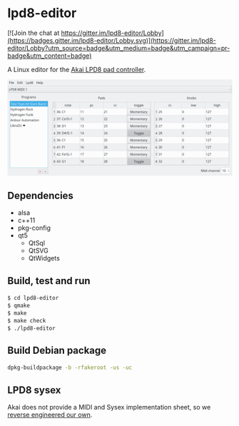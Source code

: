 # lpd8-editor

[![Join the chat at https://gitter.im/lpd8-editor/Lobby](https://badges.gitter.im/lpd8-editor/Lobby.svg)](https://gitter.im/lpd8-editor/Lobby?utm_source=badge&utm_medium=badge&utm_campaign=pr-badge&utm_content=badge)

A Linux editor for the [Akai LPD8 pad controller](http://www.akaipro.com/product/lpd8).

![lpd8-editor screenshot](doc/screenshot.png?raw=true "lpd8-editor")

## Dependencies

- alsa
- c++11
- pkg-config
- qt5
  - QtSql
  - QtSVG
  - QtWidgets

## Build, test and run

``` sh
$ cd lpd8-editor
$ qmake
$ make
$ make check
$ ./lpd8-editor
```

## Build Debian package

```sh
dpkg-buildpackage -b -rfakeroot -us -uc
```

## LPD8 sysex

Akai does not provide a MIDI and Sysex implementation sheet, so we [reverse engineered our own](doc/SYSEX.md).
